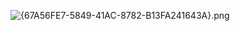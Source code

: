 ![{67A56FE7-5849-41AC-8782-B13FA241643A}.png](https://cdn.jsdelivr.net/gh/Deee103/note-picbed/20250611231957010.png)
